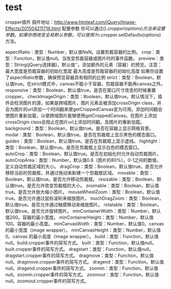 # test
cropper插件
插件地址：http://www.htmleaf.com/jQuery/Image-Effects/201504211716.html
配置参数
你可以通过$().cropper(options)方法来设置参数。如果你想改变全局默认参数，可以使用$.fn.cropper.setDefaults(options)方法。

aspectRatio：类型：Number，默认值NaN。设置剪裁容器的比例。
crop：类型：Function，默认值null。当改变剪裁容器或图片时的事件函数。
preview：类型：String(jQuery选择器)，默认值''。添加额外的元素（容器）的预览。注意：
最大宽度是剪裁容器的初始化宽度
最大高度是剪裁容器的初始化高度
如果你设置了aspectRatio参数，确保预览容器具有相同的比例
strict：类型：Boolean，默认值true。在strict模式中，canvas不能小于容器，剪裁容器不能再canvas之外。
responsive：类型：Boolean，默认值true。是否在窗口尺寸改变的时候重置cropper。
checkImageOrigin：类型：Boolean，默认值true。默认情况下，插件会检测图片的源，如果是跨域图片，图片元素会被添加crossOrigin class，并会为图片的url添加一个时间戳来使getCroppedCanvas变为可用。添加时间戳会使图片重新加载，以使跨域图片能够使用getCroppedCanvas。在图片上添加crossOrigin class会阻止在图片url上添加时间戳，及图片的重新加载。
background：类型：Boolean，默认值true。是否在容器上显示网格背景。
modal：类型：Boolean，默认值true。是否在剪裁框上显示黑色的模态窗口。
guides：类型：Boolean，默认值true。是否在剪裁框上显示虚线。
highlight：类型：Boolean，默认值true。是否在剪裁框上显示白色的模态窗口。
autoCrop：类型：Boolean，默认值true。是否在初始化时允许自动剪裁图片。
autoCropArea：类型：Number，默认值0.8（图片的80%）。0-1之间的数值，定义自动剪裁区域的大小。
dragCrop：类型：Boolean，默认值true。是否允许移除当前的剪裁框，并通过拖动来新建一个剪裁框区域。
movable：类型：Boolean，默认值true。是否允许移动剪裁框。
resizable：类型：Boolean，默认值true。是否允许改变剪裁框的大小。
zoomable：类型：Boolean，默认值true。是否允许放大缩小图片。
mouseWheelZoom：类型：Boolean，默认值true。是否允许通过鼠标滚轮来缩放图片。
touchDragZoom：类型：Boolean，默认值true。是否允许通过触摸移动来缩放图片。
rotatable：类型：Boolean，默认值true。是否允许旋转图片。
minContainerWidth：类型：Number，默认值200。容器的最小宽度。
minContainerHeight：类型：Number，默认值100。容器的最小高度。
minCanvasWidth：类型：Number，默认值0。canvas 的最小宽度（image wrapper）。
minCanvasHeight：类型：Number，默认值0。canvas 的最小高度（image wrapper）。
build：类型：Function，默认值null。build.cropper事件的简写方式。
built：类型：Function，默认值null。built.cropper事件的简写方式。
dragstart：类型：Function，默认值null。dragstart.cropper事件的简写方式。
dragmove：类型：Function，默认值null。dragmove.cropper事件的简写方式。
dragend：类型：Function，默认值null。dragend.cropper事件的简写方式。
zoomin：类型：Function，默认值null。zoomin.cropper事件的简写方式。
zoomout：类型：Function，默认值null。zoomout.cropper事件的简写方式。
